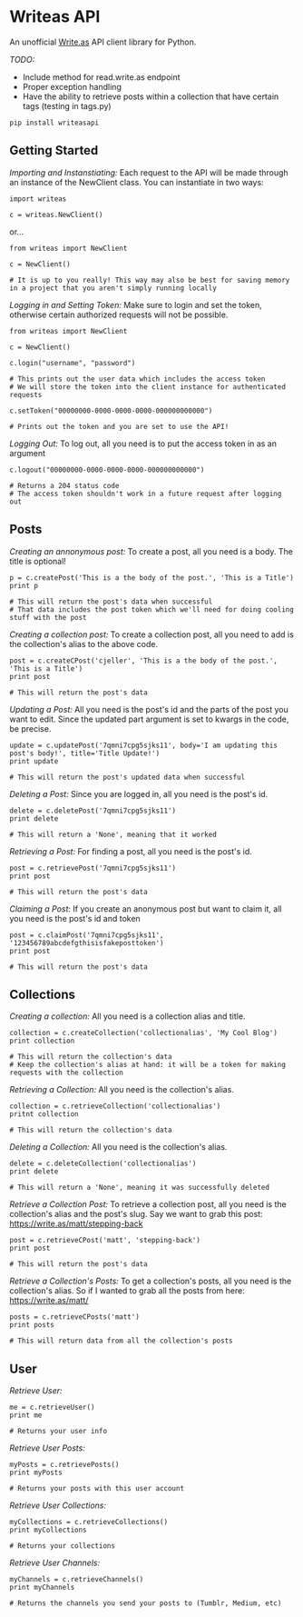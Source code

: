 # Writeas API
An unofficial [Write.as](https://write.as) API client library for Python.

_TODO:_
- Include method for read.write.as endpoint
- Proper exception handling
- Have the ability to retrieve posts within a collection that have certain tags (testing in tags.py)

```
pip install writeasapi
```

## **Getting Started**

_Importing and Instanstiating:_
Each request to the API will be made through an instance of the NewClient class. You can instantiate in two ways:

```
import writeas

c = writeas.NewClient()

```
or...

```
from writeas import NewClient

c = NewClient()

# It is up to you really! This way may also be best for saving memory in a project that you aren't simply running locally
```


_Logging in and Setting Token:_
Make sure to login and set the token, otherwise certain authorized requests will not be possible.

```
from writeas import NewClient

c = NewClient()

c.login("username", "password")

# This prints out the user data which includes the access token
# We will store the token into the client instance for authenticated requests

c.setToken("00000000-0000-0000-0000-000000000000")

# Prints out the token and you are set to use the API!
```

_Logging Out:_
To log out, all you need is to put the access token in as an argument

```
c.logout("00000000-0000-0000-0000-000000000000")

# Returns a 204 status code
# The access token shouldn't work in a future request after logging out
```

## **Posts**

_Creating an annonymous post:_
To create a post, all you need is a body. The title is optional!

```
p = c.createPost('This is a the body of the post.', 'This is a Title')
print p

# This will return the post's data when successful
# That data includes the post token which we'll need for doing cooling stuff with the post
```
_Creating a collection post:_
To create a collection post, all you need to add is the collection's alias to the above code.
```
post = c.createCPost('cjeller', 'This is a the body of the post.', 'This is a Title')
print post

# This will return the post's data 
```


_Updating a Post:_
All you need is the post's id and the parts of the post you want to edit. Since the updated part argument is set to kwargs in the code, be precise.

```
update = c.updatePost('7qmni7cpg5sjks11', body='I am updating this post's body!', title='Title Update!')
print update

# This will return the post's updated data when successful
```

_Deleting a Post:_
Since you are logged in, all you need is the post's id.

```
delete = c.deletePost('7qmni7cpg5sjks11')
print delete

# This will return a 'None', meaning that it worked
```


_Retrieving a Post:_
For finding a post, all you need is the post's id.

```
post = c.retrievePost('7qmni7cpg5sjks11')
print post

# This will return the post's data
```

_Claiming a Post_:
If you create an anonymous post but want to claim it, all you need is the post's id and token

```
post = c.claimPost('7qmni7cpg5sjks11', '123456789abcdefgthisisfakeposttoken')
print post

# This will return the post's data
```


## **Collections**

_Creating a collection:_ 
All you need is a collection alias and title.

```
collection = c.createCollection('collectionalias', 'My Cool Blog')
print collection

# This will return the collection's data
# Keep the collection's alias at hand: it will be a token for making requests with the collection
```

_Retrieving a Collection:_
All you need is the collection's alias.

```
collection = c.retrieveCollection('collectionalias')
pritnt collection

# This will return the collection's data
```

_Deleting a Collection:_
All you need is the collection's alias.

```
delete = c.deleteCollection('collectionalias')
print delete

# This will return a 'None', meaning it was successfully deleted
```

_Retrieve a Collection Post:_
To retrieve a collection post, all you need is the collection's alias and the post's slug. Say we want to grab this post: https://write.as/matt/stepping-back

```
post = c.retrieveCPost('matt', 'stepping-back')
print post

# This will return the post's data 
```

_Retrieve a Collection's Posts:_
To get a collection's posts, all you need is the collection's alias. So if I wanted to grab all the posts from here: https://write.as/matt/

```
posts = c.retrieveCPosts('matt')
print posts

# This will return data from all the collection's posts
```

## **User**

_Retrieve User:_

```
me = c.retrieveUser()
print me

# Returns your user info 
```
_Retrieve User Posts:_

```
myPosts = c.retrievePosts()
print myPosts

# Returns your posts with this user account
```

_Retrieve User Collections:_

```
myCollections = c.retrieveCollections()
print myCollections

# Returns your collections
```

_Retrieve User Channels:_

```
myChannels = c.retrieveChannels()
print myChannels

# Returns the channels you send your posts to (Tumblr, Medium, etc)
```
